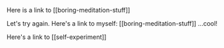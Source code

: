 

Here is a link to [[boring-meditation-stuff]] 

Let's try again. Here's a link to myself: [[boring-meditation-stuff]] ...cool!

Here's a link to [[self-experiment]]

